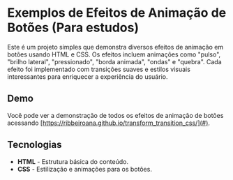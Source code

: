 # Exemplos de Efeitos de Animação de Botões (Para estudos)

Este é um projeto simples que demonstra diversos efeitos de animação em botões usando HTML e CSS. Os efeitos incluem animações como "pulso", "brilho lateral", "pressionado", "borda animada", "ondas" e "quebra". Cada efeito foi implementado com transições suaves e estilos visuais interessantes para enriquecer a experiência do usuário.

## Demo

Você pode ver a demonstração de todos os efeitos de animação de botões acessando [https://ribbeiroana.github.io/transform_transition_css/](#).

## Tecnologias

- **HTML** - Estrutura básica do conteúdo.
- **CSS** - Estilização e animações para os botões.


